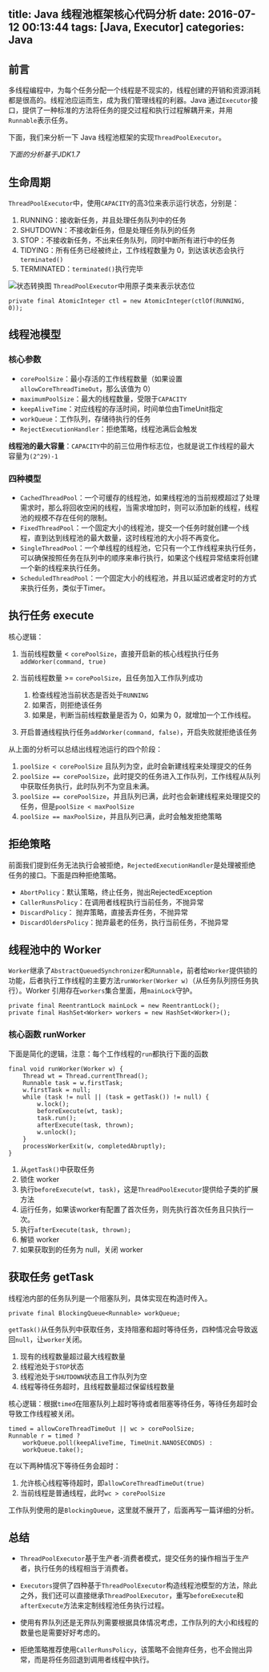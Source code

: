 title: Java 线程池框架核心代码分析
date: 2016-07-12 00:13:44
tags: [Java, Executor]
categories: Java
---

## 前言
多线程编程中，为每个任务分配一个线程是不现实的，线程创建的开销和资源消耗都是很高的。线程池应运而生，成为我们管理线程的利器。Java 通过`Executor`接口，提供了一种标准的方法将任务的提交过程和执行过程解耦开来，并用`Runnable`表示任务。

下面，我们来分析一下 Java 线程池框架的实现`ThreadPoolExecutor`。

*下面的分析基于JDK1.7*
## 生命周期
`ThreadPoolExecutor`中，使用`CAPACITY`的高3位来表示运行状态，分别是：

1. RUNNING：接收新任务，并且处理任务队列中的任务
2. SHUTDOWN：不接收新任务，但是处理任务队列的任务
3. STOP：不接收新任务，不出来任务队列，同时中断所有进行中的任务
4. TIDYING：所有任务已经被终止，工作线程数量为 0，到达该状态会执行`terminated()`
5. TERMINATED：`terminated()`执行完毕

![状态转换图][1]
`ThreadPoolExecutor`中用原子类来表示状态位
    
    private final AtomicInteger ctl = new AtomicInteger(ctlOf(RUNNING, 0));

## 线程池模型
### 核心参数
- `corePoolSize`：最小存活的工作线程数量（如果设置`allowCoreThreadTimeOut`，那么该值为 0）
- `maximumPoolSize`：最大的线程数量，受限于`CAPACITY`
- `keepAliveTime`：对应线程的存活时间，时间单位由TimeUnit指定
- `workQueue`：工作队列，存储待执行的任务
- `RejectExecutionHandler`：拒绝策略，线程池满后会触发

**线程池的最大容量**：`CAPACITY`中的前三位用作标志位，也就是说工作线程的最大容量为`(2^29)-1`

### 四种模型
- `CachedThreadPool`：一个可缓存的线程池，如果线程池的当前规模超过了处理需求时，那么将回收空闲的线程，当需求增加时，则可以添加新的线程，线程池的规模不存在任何的限制。
- `FixedThreadPool`：一个固定大小的线程池，提交一个任务时就创建一个线程，直到达到线程池的最大数量，这时线程池的大小将不再变化。
- `SingleThreadPool`：一个单线程的线程池，它只有一个工作线程来执行任务，可以确保按照任务在队列中的顺序来串行执行，如果这个线程异常结束将创建一个新的线程来执行任务。
- `ScheduledThreadPool`：一个固定大小的线程池，并且以延迟或者定时的方式来执行任务，类似于Timer。

## 执行任务 execute
核心逻辑：

1. 当前线程数量 < `corePoolSize`，直接开启新的核心线程执行任务`addWorker(command, true)`
2. 当前线程数量 >= `corePoolSize`，且任务加入工作队列成功
        
    1. 检查线程池当前状态是否处于`RUNNING`
    2. 如果否，则拒绝该任务
    3. 如果是，判断当前线程数量是否为 0，如果为 0，就增加一个工作线程。
3. 开启普通线程执行任务`addWorker(command, false)`，开启失败就拒绝该任务

从上面的分析可以总结出线程池运行的四个阶段：

1. `poolSize < corePoolSize` 且队列为空，此时会新建线程来处理提交的任务
2. `poolSize == corePoolSize`，此时提交的任务进入工作队列，工作线程从队列中获取任务执行，此时队列不为空且未满。
3. `poolSize == corePoolSize`，并且队列已满，此时也会新建线程来处理提交的任务，但是`poolSize < maxPoolSize`
4. `poolSize == maxPoolSize`，并且队列已满，此时会触发拒绝策略

## 拒绝策略
前面我们提到任务无法执行会被拒绝，`RejectedExecutionHandler`是处理被拒绝任务的接口。下面是四种拒绝策略。

- `AbortPolicy`：默认策略，终止任务，抛出RejectedException
- `CallerRunsPolicy`：在调用者线程执行当前任务，不抛异常
- `DiscardPolicy`： 抛弃策略，直接丢弃任务，不抛异常
- `DiscardOldersPolicy`：抛弃最老的任务，执行当前任务，不抛异常

## 线程池中的 Worker
`Worker`继承了`AbstractQueuedSynchronizer`和`Runnable`，前者给`Worker`提供锁的功能，后者执行工作线程的主要方法`runWorker(Worker w)`（从任务队列捞任务执行）。Worker 引用存在`workers`集合里面，用`mainLock`守护。

    private final ReentrantLock mainLock = new ReentrantLock();
    private final HashSet<Worker> workers = new HashSet<Worker>();
    
### 核心函数 runWorker
下面是简化的逻辑，注意：每个工作线程的`run`都执行下面的函数

    final void runWorker(Worker w) {
        Thread wt = Thread.currentThread();
        Runnable task = w.firstTask;
        w.firstTask = null;
        while (task != null || (task = getTask()) != null) {
            w.lock();
            beforeExecute(wt, task);
            task.run();
            afterExecute(task, thrown);
            w.unlock();
        }
        processWorkerExit(w, completedAbruptly);
    }
    
1. 从`getTask()`中获取任务
2. 锁住 worker
3. 执行`beforeExecute(wt, task)`，这是`ThreadPoolExecutor`提供给子类的扩展方法
4. 运行任务，如果该worker有配置了首次任务，则先执行首次任务且只执行一次。
5. 执行`afterExecute(task, thrown);`
6. 解锁 worker
7. 如果获取到的任务为 null，关闭 worker

## 获取任务 getTask
线程池内部的任务队列是一个阻塞队列，具体实现在构造时传入。

    private final BlockingQueue<Runnable> workQueue;
    
`getTask()`从任务队列中获取任务，支持阻塞和超时等待任务，四种情况会导致返回`null`，让`worker`关闭。

1. 现有的线程数量超过最大线程数量
2. 线程池处于`STOP`状态
3. 线程池处于`SHUTDOWN`状态且工作队列为空
4. 线程等待任务超时，且线程数量超过保留线程数量

核心逻辑：根据`timed`在阻塞队列上超时等待或者阻塞等待任务，等待任务超时会导致工作线程被关闭。

    timed = allowCoreThreadTimeOut || wc > corePoolSize;
    Runnable r = timed ?
        workQueue.poll(keepAliveTime, TimeUnit.NANOSECONDS) :
        workQueue.take();
        
在以下两种情况下等待任务会超时：

1. 允许核心线程等待超时，即`allowCoreThreadTimeOut(true)`
2. 当前线程是普通线程，此时`wc > corePoolSize`

工作队列使用的是`BlockingQueue`，这里就不展开了，后面再写一篇详细的分析。

## 总结
- `ThreadPoolExecutor`基于生产者-消费者模式，提交任务的操作相当于生产者，执行任务的线程相当于消费者。
- `Executors`提供了四种基于`ThreadPoolExecutor`构造线程池模型的方法，除此之外，我们还可以直接继承`ThreadPoolExecutor`，重写`beforeExecute`和`afterExecute`方法来定制线程池任务执行过程。
- 使用有界队列还是无界队列需要根据具体情况考虑，工作队列的大小和线程的数量也是需要好好考虑的。
- 拒绝策略推荐使用`CallerRunsPolicy`，该策略不会抛弃任务，也不会抛出异常，而是将任务回退到调用者线程中执行。


  [1]: http://7xjtfr.com1.z0.glb.clouddn.com/executor_lifecycle.png